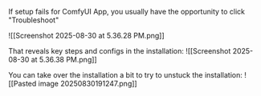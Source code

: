 
If setup fails for ComfyUI App, you usually have the opportunity to click "Troubleshoot"

![[Screenshot 2025-08-30 at 5.36.28 PM.png]]

That reveals key steps and configs in the installation:
![[Screenshot 2025-08-30 at 5.36.38 PM.png]]


You can take over the installation a bit to try to unstuck the installation:
![[Pasted image 20250830191247.png]]